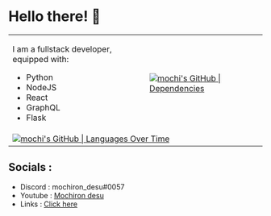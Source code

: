 
<body>
    <h1>Hello there! 👋</h1>
    <table>
        <tr>
            <td>
                <p>I am a fullstack developer, equipped with:</p>
                <ul>
                    <li>Python</li>
                    <li>NodeJS</li>
                    <li>React</li>
                    <li>GraphQL</li>
                    <li>Flask</li>
                </ul>
            </td>
            <td>
                <a href="https://quira.sh?utm_source=widgets&utm_campaign=mochi">
                    <img src="https://stats.quira.sh/mochi/dependencies?theme=dark" alt="mochi's GitHub | Dependencies">
                </a>
            </td>
        </tr>
        <tr>
            <td colspan="2">
                <a href="https://quira.sh?utm_source=widgets&utm_campaign=mochi">
                    <img src="https://stats.quira.sh/mochi/languages-over-time?theme=dark" alt="mochi's GitHub | Languages Over Time">
                </a>
            </td>
        </tr>
    </table>
</body>




## Socials :
- Discord : mochiron_desu#0057
- Youtube : [Mochiron desu](https://www.youtube.com/c/MochironDesu)
- Links : [Click here](https://linktr.ee/mochiron_desu)
